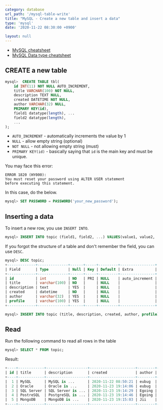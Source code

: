 ```yaml
---
category: database
url_path: '/mysql-table-write'
title: "MySQL - Create a new table and insert a data"
type: 'mysql'
date: '2020-11-22 08:30:00 +0900'

layout: null
---
```


- [MySQL cheatsheet](https://gist.github.com/bradtraversy/c831baaad44343cc945e76c2e30927b3)
- [MySQL Data type cheatsheet](https://tableplus.com/blog/2018/07/mysql-data-types-cheatsheet.html)

## CREATE a new table
```sql
mysql>  CREATE TABLE tbl(
    id INT(11) NOT NULL AUTO_INCREMENT,
    title VARCHAR(100) NOT NULL,
    description TEXT NULL,
    created DATETIME NOT NULL,
    author VARCHAR(32) NULL,
    PRIMARY KEY(id),
    field1 datatype(length), ...
    field2 datatype(length), 
    ...
);
```
- `AUTO_INCREMENT` - automatically increments the value by 1
- `NULL` - allow empty string (optional)
- `NOT NULL` - not allowing empty string (must)
- `PRIMARY KEY(id)` - basically saying that `id` is the main key and must be unique. 

You may face this error:
```
ERROR 1820 (HY000): 
You must reset your password using ALTER USER statement 
before executing this statement.
```

In this case, do the below.
```sql
mysql> SET PASSWORD = PASSWORD('your_new_password');
```

## Inserting a data

To insert a new row, you use `INSERT INTO`.

```sql
mysql> INSERT INTO topic (field1, field2, ...) VALUES(value1, value2, ...);
```

If you forgot the structure of a table and don't remember the field, you can use `DESC`.

```sql
mysql> DESC topic;
+-------------+--------------+------+-----+---------+----------------+
| Field       | Type         | Null | Key | Default | Extra          |
+-------------+--------------+------+-----+---------+----------------+
| id          | int          | NO   | PRI | NULL    | auto_increment |
| title       | varchar(100) | NO   |     | NULL    |                |
| description | text         | YES  |     | NULL    |                |
| created     | datetime     | NO   |     | NULL    |                |
| author      | varchar(32)  | YES  |     | NULL    |                |
| profile     | varchar(100) | YES  |     | NULL    |                |
+-------------+--------------+------+-----+---------+----------------+

mysql> INSERT INTO topic (title, description, created, author, profile) VALUES('MySQL', 'MySQL is ...', NOW(), 'eubug', 'teacher');
```

## Read

Run the following command to read all rows in the table
```sql
mysql> SELECT * FROM topic;
```

Result:
```sql
+----+------------+-------------------+---------------------+--------+-----------+
| id | title      | description       | created             | author | profile   |
+----+------------+-------------------+---------------------+--------+-----------+
|  1 | MySQL      | MySQL is ...      | 2020-11-22 08:50:21 | eubug  | teacher   |
|  2 | Oracle     | Oracle is ...     | 2020-11-23 19:14:06 | eubug  | teacher   |
|  3 | SQL Server | SQL Server is ... | 2020-11-23 19:14:29 | Egoing | developer |
|  4 | PostreSQL  | PostgreSQL is ... | 2020-11-23 19:14:46 | Egoing | developer |
|  5 | MongoDB    | MongoDB is ...    | 2020-11-23 19:15:03 | Jii    | developer |
+----+------------+-------------------+---------------------+--------+-----------+
```